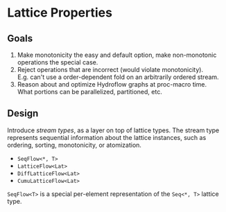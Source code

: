 # Lattice Properties

## Goals

1. Make monotonicity the easy and default option, make non-monotonic operations the special case.
2. Reject operations that are incorrect (would violate monotonicity).  
   E.g. can't use a order-dependent fold on an arbitrarily ordered stream.
3. Reason about and optimize Hydroflow graphs at proc-macro time.  
   What portions can be parallelized, partitioned, etc.

## Design

Introduce _stream types_, as a layer on top of lattice types. The stream type
represents sequential information about the lattice instances, such as
ordering, sorting, monotonicity, or atomization.

* `SeqFlow<*, T>`
* `LatticeFlow<Lat>`
* `DiffLatticeFlow<Lat>`
* `CumuLatticeFlow<Lat>`

`SeqFlow<T>` is a special per-element representation of the `Seq<*, T>` lattice
type.
